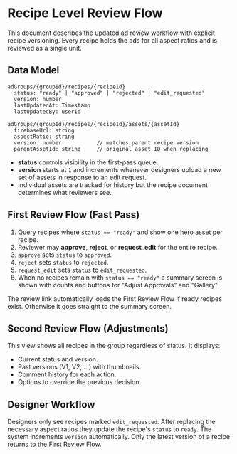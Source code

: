 # Recipe Level Review Flow

This document describes the updated ad review workflow with explicit recipe versioning. Every recipe holds the ads for all aspect ratios and is reviewed as a single unit.

## Data Model

```
adGroups/{groupId}/recipes/{recipeId}
  status: "ready" | "approved" | "rejected" | "edit_requested"
  version: number
  lastUpdatedAt: Timestamp
  lastUpdatedBy: userId

adGroups/{groupId}/recipes/{recipeId}/assets/{assetId}
  firebaseUrl: string
  aspectRatio: string
  version: number           // matches parent recipe version
  parentAssetId: string     // original asset ID when replacing
```

- **status** controls visibility in the first-pass queue.
- **version** starts at `1` and increments whenever designers upload a new set of assets in response to an edit request.
- Individual assets are tracked for history but the recipe document determines what reviewers see.

## First Review Flow (Fast Pass)

1. Query recipes where `status == "ready"` and show one hero asset per recipe.
2. Reviewer may **approve**, **reject**, or **request_edit** for the entire recipe.
3. `approve` sets `status` to `approved`.
4. `reject` sets `status` to `rejected`.
5. `request_edit` sets `status` to `edit_requested`.
6. When no recipes remain with `status == "ready"` a summary screen is shown with counts and buttons for "Adjust Approvals" and "Gallery".

The review link automatically loads the First Review Flow if ready recipes exist. Otherwise it goes straight to the summary screen.

## Second Review Flow (Adjustments)

This view shows all recipes in the group regardless of status. It displays:

- Current status and version.
- Past versions (V1, V2, …) with thumbnails.
- Comment history for each action.
- Options to override the previous decision.

## Designer Workflow

Designers only see recipes marked `edit_requested`. After replacing the necessary aspect ratios they update the recipe's `status` to `ready`. The system increments `version` automatically. Only the latest version of a recipe returns to the First Review Flow.

